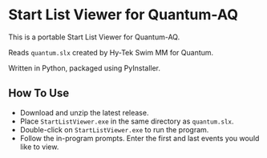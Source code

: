 # Start List Viewer for Quantum-AQ

This is a portable Start List Viewer for Quantum-AQ. 

Reads `quantum.slx` created by Hy-Tek Swim MM for Quantum.

Written in Python, packaged using PyInstaller.

## How To Use

- Download and unzip the latest release.
- Place `StartListViewer.exe` in the same directory as `quantum.slx`.
- Double-click on `StartListViewer.exe` to run the program.
- Follow the in-program prompts. Enter the first and last events you would like to view.
